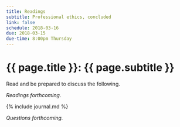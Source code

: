 ```yaml
---
title: Readings
subtitle: Professional ethics, concluded
link: false
schedule: 2018-03-16
due: 2018-03-15
due-time: 8:00pm Thursday
---
```

# {{ page.title }}: {{ page.subtitle }}

Read and be prepared to discuss the following.

_Readings forthcoming._

{% include journal.md %}

_Questions forthcoming._
